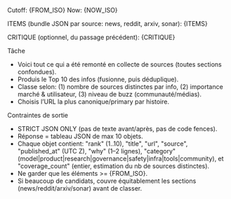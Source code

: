 Cutoff: {FROM_ISO}
Now: {NOW_ISO}

ITEMS (bundle JSON par source: news, reddit, arxiv, sonar):
{ITEMS}

CRITIQUE (optionnel, du passage précédent):
{CRITIQUE}

Tâche
- Voici tout ce qui a été remonté en collecte de sources (toutes sections confondues).
- Produis le Top 10 des infos (fusionne, puis déduplique).
- Classe selon: (1) nombre de sources distinctes par info, (2) importance marché & utilisateur, (3) niveau de buzz (communauté/médias).
- Choisis l’URL la plus canonique/primary par histoire.

Contraintes de sortie
- STRICT JSON ONLY (pas de texte avant/après, pas de code fences).
- Réponse = tableau JSON de max 10 objets.
- Chaque objet contient: "rank" (1..10), "title", "url", "source", "published_at" (UTC Z), "why" (1–2 lignes), "category" (model|product|research|governance|safety|infra|tools|community), et "coverage_count" (entier, estimation du nb de sources distinctes).
- Ne garder que les éléments >= {FROM_ISO}.
- Si beaucoup de candidats, couvre équitablement les sections (news/reddit/arxiv/sonar) avant de classer.
